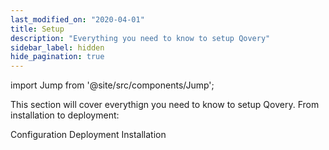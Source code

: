 ```yaml
---
last_modified_on: "2020-04-01"
title: Setup
description: "Everything you need to know to setup Qovery"
sidebar_label: hidden
hide_pagination: true
---
```


import Jump from '@site/src/components/Jump';

This section will cover everythign you need to know to setup Qovery. From
installation to deployment:

<Jump to="/docs/setup/configuration/">Configuration</Jump>
<Jump to="/docs/setup/deployment/">Deployment</Jump>
<Jump to="/docs/setup/installation/">Installation</Jump>



